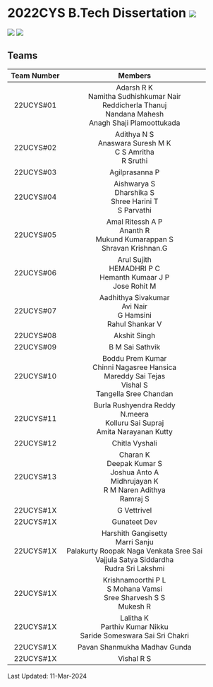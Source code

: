 # 2022CYS B.Tech Dissertation ![](https://img.shields.io/badge/-To_be_Started-orange)
![](https://img.shields.io/badge/Batch-22UCYS-green) ![](https://img.shields.io/badge/Domain-Security-blue) 

## Teams

|  Team Number |           Members        |
|:------------:|:------------------------:|
|   22UCYS#01  |  Adarsh R K <br/> Namitha Sudhishkumar Nair <br/> Reddicherla Thanuj <br/> Nandana Mahesh <br/> Anagh Shaji Plamoottukada | 
|   22UCYS#02  |  Adithya N S <br/> Anaswara Suresh M K <br/> C S Amritha <br/> R Sruthi |
|   22UCYS#03  |  Agilprasanna P <br/> | 
|   22UCYS#04  |  Aishwarya S <br/> Dharshika S <br/> Shree Harini T <br/> S Parvathi |
|   22UCYS#05  |  Amal Ritessh A P <br/> Ananth R <br/> Mukund Kumarappan S <br/> Shravan Krishnan.G |
|   22UCYS#06  |  Arul Sujith <br/> HEMADHRI P C <br/>  Hemanth Kumaar J P <br/> Jose Rohit M  |
|   22UCYS#07  |  Aadhithya Sivakumar <br/> Avi Nair <br/> G Hamsini <br/> Rahul Shankar V |
|   22UCYS#08  |  Akshit Singh <br/> |
|   22UCYS#09  |  B M Sai Sathvik <br/> |
|   22UCYS#10  |  Boddu Prem Kumar <br/> Chinni Nagasree Hansica <br/> Mareddy Sai Tejas <br/> Vishal S <br/> Tangella Sree Chandan |
|   22UCYS#11  |  Burla Rushyendra Reddy <br/> N.meera <br/> Kolluru Sai Supraj <br/> Amita Narayanan Kutty |
|   22UCYS#12  |  Chitla Vyshali <br/> |
|   22UCYS#13  |  Charan K <br/> Deepak Kumar S <br/> Joshua Anto A <br/> Midhrujayan K <br/> R M Naren Adithya <br/> Ramraj S |
|   22UCYS#1X  |  G Vettrivel <br/>    |
|   22UCYS#1X  |  Gunateet Dev <br/>   |
|   22UCYS#1X  |  Harshith Gangisetty <br/> Marri Sanju <br/> Palakurty Roopak Naga Venkata Sree Sai <br/> Vajjula Satya Siddardha <br/>  Rudra Sri Lakshmi |
|   22UCYS#1X  |  Krishnamoorthi P L <br/> S Mohana Vamsi <br/> Sree Sharvesh S S <br/> Mukesh R | 
|   22UCYS#1X  |  Lalitha K <br/> Parthiv Kumar Nikku <br> Saride Someswara Sai Sri Chakri | 
|   22UCYS#1X  |  Pavan Shanmukha Madhav Gunda <br/>  | 
|   22UCYS#1X  |  Vishal R S <br/> |

Last Updated: 11-Mar-2024
